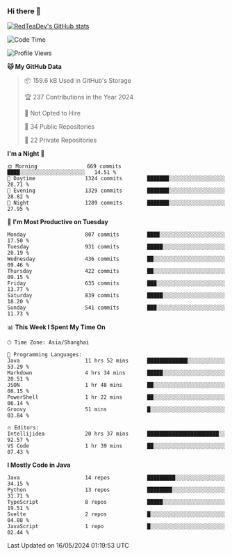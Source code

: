 ### Hi there 👋

<!--
**RedTeaDev/RedTeaDev** is a ✨ _special_ ✨ repository because its `README.md` (this file) appears on your GitHub profile.

Here are some ideas to get you started:

- 🔭 I’m currently working on ...
- 🌱 I’m currently learning ...
- 👯 I’m looking to collaborate on ...
- 🤔 I’m looking for help with ...
- 💬 Ask me about ...
- 📫 How to reach me: ...
- 😄 Pronouns: ...
- ⚡ Fun fact: ...
-->

<!--
[![wakatime](https://wakatime.com/badge/user/6b101ed0-04c0-4490-9283-eb61f2efff96.svg)](https://wakatime.com/@6b101ed0-04c0-4490-9283-eb61f2efff96)
!-->

[![RedTeaDev's GitHub stats](https://github-readme-stats.vercel.app/api?username=RedTeaDev)](https://github.com/anuraghazra/github-readme-stats)
<!--
[![willianrod's wakatime stats](https://github-readme-stats.vercel.app/api/wakatime?username=RedTeaDev)](https://github.com/anuraghazra/github-readme-stats)
!-->
<!--START_SECTION:waka-->
![Code Time](http://img.shields.io/badge/Code%20Time-2%2C259%20hrs%2023%20mins-blue)

![Profile Views](http://img.shields.io/badge/Profile%20Views-1-blue)

**🐱 My GitHub Data** 

> 📦 159.6 kB Used in GitHub's Storage 
 > 
> 🏆 237 Contributions in the Year 2024
 > 
> 🚫 Not Opted to Hire
 > 
> 📜 34 Public Repositories 
 > 
> 🔑 22 Private Repositories 
 > 
**I'm a Night 🦉** 

```text
🌞 Morning                669 commits         ████░░░░░░░░░░░░░░░░░░░░░   14.51 % 
🌆 Daytime                1324 commits        ███████░░░░░░░░░░░░░░░░░░   28.71 % 
🌃 Evening                1329 commits        ███████░░░░░░░░░░░░░░░░░░   28.82 % 
🌙 Night                  1289 commits        ███████░░░░░░░░░░░░░░░░░░   27.95 % 
```
📅 **I'm Most Productive on Tuesday** 

```text
Monday                   807 commits         ████░░░░░░░░░░░░░░░░░░░░░   17.50 % 
Tuesday                  931 commits         █████░░░░░░░░░░░░░░░░░░░░   20.19 % 
Wednesday                436 commits         ██░░░░░░░░░░░░░░░░░░░░░░░   09.46 % 
Thursday                 422 commits         ██░░░░░░░░░░░░░░░░░░░░░░░   09.15 % 
Friday                   635 commits         ███░░░░░░░░░░░░░░░░░░░░░░   13.77 % 
Saturday                 839 commits         █████░░░░░░░░░░░░░░░░░░░░   18.20 % 
Sunday                   541 commits         ███░░░░░░░░░░░░░░░░░░░░░░   11.73 % 
```


📊 **This Week I Spent My Time On** 

```text
🕑︎ Time Zone: Asia/Shanghai

💬 Programming Languages: 
Java                     11 hrs 52 mins      █████████████░░░░░░░░░░░░   53.29 % 
Markdown                 4 hrs 34 mins       █████░░░░░░░░░░░░░░░░░░░░   20.51 % 
JSON                     1 hr 48 mins        ██░░░░░░░░░░░░░░░░░░░░░░░   08.15 % 
PowerShell               1 hr 22 mins        ██░░░░░░░░░░░░░░░░░░░░░░░   06.14 % 
Groovy                   51 mins             █░░░░░░░░░░░░░░░░░░░░░░░░   03.84 % 

🔥 Editors: 
Intellijidea             20 hrs 37 mins      ███████████████████████░░   92.57 % 
VS Code                  1 hr 39 mins        ██░░░░░░░░░░░░░░░░░░░░░░░   07.43 % 
```

**I Mostly Code in Java** 

```text
Java                     14 repos            █████████░░░░░░░░░░░░░░░░   34.15 % 
Python                   13 repos            ████████░░░░░░░░░░░░░░░░░   31.71 % 
TypeScript               8 repos             █████░░░░░░░░░░░░░░░░░░░░   19.51 % 
Svelte                   2 repos             █░░░░░░░░░░░░░░░░░░░░░░░░   04.88 % 
JavaScript               1 repo              █░░░░░░░░░░░░░░░░░░░░░░░░   02.44 % 
```




 Last Updated on 16/05/2024 01:19:53 UTC
<!--END_SECTION:waka-->


